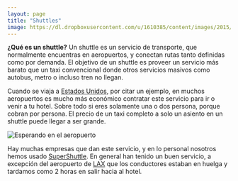 ```yaml
---
layout: page
title: "Shuttles"
image: https://dl.dropboxusercontent.com/u/1610385/content/images/2015/05/duh--7-.JPG
---
```

**¿Qué es un shuttle?** Un shuttle es un servicio de transporte, que normalmente encuentras en aeropuertos, y conectan rutas tanto definidas como por demanda. El objetivo de un shuttle es proveer un servicio más barato que un taxi convencional donde otros servicios masivos como autobus, metro o incluso tren no llegan.

Cuando se viaja a [Estados Unidos](/tag/estados-unidos), por citar un ejemplo, en muchos aeropuertos es mucho más económico contratar este servicio para ir o venir a tu hotel. Sobre todo si eres solamente una o dos persona, porque cobran por persona. El precio de un taxi completo a solo un asiento en un shuttle puede llegar a ser grande.

![Esperando en el aeropuerto](https://dl.dropboxusercontent.com/u/1610385/content/images/2015/05/duh--7--1.JPG)

Hay muchas empresas que dan este servicio, y en lo personal nosotros hemos usado [SuperShuttle](https://www.supershuttle.com/). En general han tenido un buen servicio, a excepción del aeropuerto de [LAX](/tag/los-angeles) que los conductores estaban en huelga y tardamos como 2 horas en salir hacia al hotel.